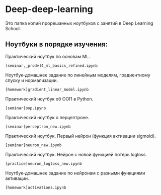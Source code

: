 # Deep-deep-learning

Это папка копий прорешанных ноутбуков с занятий в Deep Learning School.

## Ноутбуки в порядке изучения:

Практический ноутбук по основам ML.

    [seminar,_prodv]4_ml_basics_refined.ipynb

Ноутбук-домашнее задание по линейным моделям, градиентному спуску и нормализации.

    [homework]gradient_linear_model.ipynb

Практический ноутбук об ООП в Python.

    [seminar]oop.ipynb

Практический ноутбук о перцептроне.

    [seminar]perceptron_new.ipynb

Практический ноутбук. Первый нейрон (функция активации sigmoid).

    [seminar]neuron_new.ipynb

 Практический ноутбук. Нейрон с новой функцией потерь logloss.   
 
    [practice]neuron_logloss_new.ipynb

 Ноутбук-домашнее задание по нейронам с разными функциями активации.   
 
    [homework]activations.ipynb

